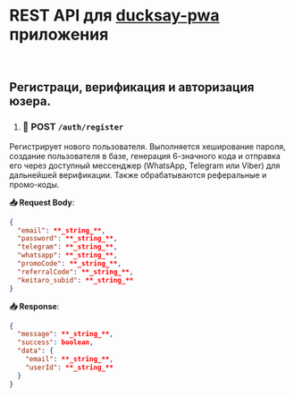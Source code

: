 # REST API для [ducksay-pwa](https://ducksay-pwa.com/) приложения

<br>

## Регистраци, верификация и авторизация юзера.

1. ### 🔹 POST `/auth/register`

Регистрирует нового пользователя. Выполняется хеширование пароля, создание
пользователя в базе, генерация 6-значного кода и отправка его через доступный
мессенджер (WhatsApp, Telegram или Viber) для дальнейшей верификации. Также
обрабатываются реферальные и промо-коды.

**📥 Request Body**:

```json
{
  "email": **_string_**,
  "password": **_string_**,
  "telegram": **_string_**,
  "whatsapp": **_string_**,
  "promoCode": **_string_**,
  "referralCode": **_string_**,
  "keitaro_subid": **_string_**
}
```

**📥 Response**:

```json
{
  "message": **_string_**,
  "success": boolean,
  "data": {
    "email": **_string_**,
    "userId": **_string_**
  }
}
```
